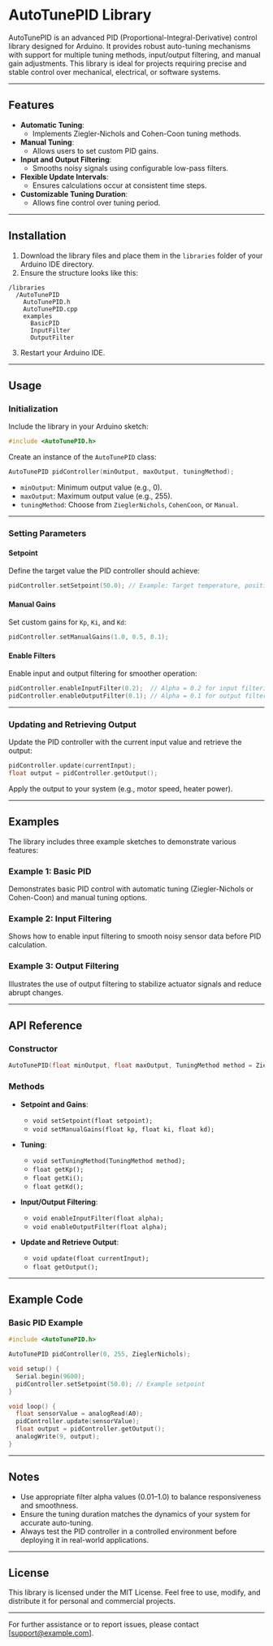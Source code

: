 # AutoTunePID Library

AutoTunePID is an advanced PID (Proportional-Integral-Derivative) control library designed for Arduino. It provides robust auto-tuning mechanisms with support for multiple tuning methods, input/output filtering, and manual gain adjustments. This library is ideal for projects requiring precise and stable control over mechanical, electrical, or software systems.

---

## Features

- **Automatic Tuning**:
  - Implements Ziegler-Nichols and Cohen-Coon tuning methods.
- **Manual Tuning**:
  - Allows users to set custom PID gains.
- **Input and Output Filtering**:
  - Smooths noisy signals using configurable low-pass filters.
- **Flexible Update Intervals**:
  - Ensures calculations occur at consistent time steps.
- **Customizable Tuning Duration**:
  - Allows fine control over tuning period.

---

## Installation

1. Download the library files and place them in the `libraries` folder of your Arduino IDE directory.
2. Ensure the structure looks like this:

```
/libraries
  /AutoTunePID
    AutoTunePID.h
    AutoTunePID.cpp
    examples
      BasicPID
      InputFilter
      OutputFilter
```

3. Restart your Arduino IDE.

---

## Usage

### Initialization

Include the library in your Arduino sketch:
```cpp
#include <AutoTunePID.h>
```

Create an instance of the `AutoTunePID` class:
```cpp
AutoTunePID pidController(minOutput, maxOutput, tuningMethod);
```
- `minOutput`: Minimum output value (e.g., 0).
- `maxOutput`: Maximum output value (e.g., 255).
- `tuningMethod`: Choose from `ZieglerNichols`, `CohenCoon`, or `Manual`.

---

### Setting Parameters

#### Setpoint
Define the target value the PID controller should achieve:
```cpp
pidController.setSetpoint(50.0); // Example: Target temperature, position, etc.
```

#### Manual Gains
Set custom gains for `Kp`, `Ki`, and `Kd`:
```cpp
pidController.setManualGains(1.0, 0.5, 0.1);
```

#### Enable Filters
Enable input and output filtering for smoother operation:
```cpp
pidController.enableInputFilter(0.2);  // Alpha = 0.2 for input filtering
pidController.enableOutputFilter(0.1); // Alpha = 0.1 for output filtering
```

---

### Updating and Retrieving Output

Update the PID controller with the current input value and retrieve the output:
```cpp
pidController.update(currentInput);
float output = pidController.getOutput();
```

Apply the output to your system (e.g., motor speed, heater power).

---

## Examples

The library includes three example sketches to demonstrate various features:

### Example 1: Basic PID
Demonstrates basic PID control with automatic tuning (Ziegler-Nichols or Cohen-Coon) and manual tuning options.

### Example 2: Input Filtering
Shows how to enable input filtering to smooth noisy sensor data before PID calculation.

### Example 3: Output Filtering
Illustrates the use of output filtering to stabilize actuator signals and reduce abrupt changes.

---

## API Reference

### Constructor
```cpp
AutoTunePID(float minOutput, float maxOutput, TuningMethod method = ZieglerNichols);
```

### Methods

- **Setpoint and Gains**:
  - `void setSetpoint(float setpoint);`
  - `void setManualGains(float kp, float ki, float kd);`

- **Tuning**:
  - `void setTuningMethod(TuningMethod method);`
  - `float getKp();`
  - `float getKi();`
  - `float getKd();`

- **Input/Output Filtering**:
  - `void enableInputFilter(float alpha);`
  - `void enableOutputFilter(float alpha);`

- **Update and Retrieve Output**:
  - `void update(float currentInput);`
  - `float getOutput();`

---

## Example Code

### Basic PID Example
```cpp
#include <AutoTunePID.h>

AutoTunePID pidController(0, 255, ZieglerNichols);

void setup() {
  Serial.begin(9600);
  pidController.setSetpoint(50.0); // Example setpoint
}

void loop() {
  float sensorValue = analogRead(A0);
  pidController.update(sensorValue);
  float output = pidController.getOutput();
  analogWrite(9, output);
}
```

---

## Notes

- Use appropriate filter alpha values (0.01–1.0) to balance responsiveness and smoothness.
- Ensure the tuning duration matches the dynamics of your system for accurate auto-tuning.
- Always test the PID controller in a controlled environment before deploying it in real-world applications.

---

## License

This library is licensed under the MIT License. Feel free to use, modify, and distribute it for personal and commercial projects.

---

For further assistance or to report issues, please contact [support@example.com].

